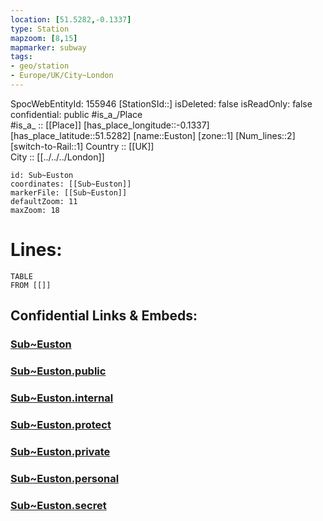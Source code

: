 ```yaml
---
location: [51.5282,-0.1337] 
type: Station 
mapzoom: [8,15] 
mapmarker: subway 
tags:
- geo/station
- Europe/UK/City~London
---
```

SpocWebEntityId: 155946
[StationSId::] 
isDeleted: false
isReadOnly: false
confidential: public
#is_a_/Place  
#is_a_ :: [[Place]] 
[has_place_longitude::-0.1337] 
[has_place_latitude::51.5282] 
[name::Euston] 
[zone::1] 
[Num_lines::2] 
[switch-to-Rail::1] 
Country :: [[UK]]  
City :: [[../../../London]]  


```leaflet
id: Sub~Euston
coordinates: [[Sub~Euston]] 
markerFile: [[Sub~Euston]] 
defaultZoom: 11 
maxZoom: 18
```


# Lines: 
```dataview
TABLE 
FROM [[]] 
```


## Confidential Links & Embeds: 

### [Sub~Euston](/_Standards/Earth/Continent/Europe/Europe~North/UK/England/Regions~England/London,Greater/cities~GreaterLondon/Underground/Station/Sub~Euston.md) 

### [Sub~Euston.public](/_public/Earth/Continent/Europe/Europe~North/UK/England/Regions~England/London,Greater/cities~GreaterLondon/Underground/Station/Sub~Euston.public.md) 

### [Sub~Euston.internal](/_internal/Earth/Continent/Europe/Europe~North/UK/England/Regions~England/London,Greater/cities~GreaterLondon/Underground/Station/Sub~Euston.internal.md) 

### [Sub~Euston.protect](/_protect/Earth/Continent/Europe/Europe~North/UK/England/Regions~England/London,Greater/cities~GreaterLondon/Underground/Station/Sub~Euston.protect.md) 

### [Sub~Euston.private](/_private/Earth/Continent/Europe/Europe~North/UK/England/Regions~England/London,Greater/cities~GreaterLondon/Underground/Station/Sub~Euston.private.md) 

### [Sub~Euston.personal](/_personal/Earth/Continent/Europe/Europe~North/UK/England/Regions~England/London,Greater/cities~GreaterLondon/Underground/Station/Sub~Euston.personal.md) 

### [Sub~Euston.secret](/_secret/Earth/Continent/Europe/Europe~North/UK/England/Regions~England/London,Greater/cities~GreaterLondon/Underground/Station/Sub~Euston.secret.md)

